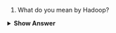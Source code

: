 1. What do you mean by Hadoop?

<details>
    <summary><b> Show Answer </b></summary> 
<blockquote>

    Hadoop was created by **Doug Cutting**, the creator of Apache Lucene, the widely used text search library. It is an **open source** as well as **distributing processing framework**, which is the key to step up into the Bigdata ecosystem. It is used to efficient store and process large datasets ranging in size from gigabytes to petabytes of data. Computer Store the large data in computer and process the data, Hadoop allows **clustering** multiple computers to analyze massive datasets in parallel more quickly.
  ![image](https://user-images.githubusercontent.com/99252558/185565924-d07c7f0a-20b9-440b-9b47-2bce55029d5a.png)
 
**Hadoop consists of four main modules:**
  
Hadoop Distributed File System (HDFS) – It allows to run on low-end hardware. HDFS provides better data throughput than traditional file systems, in addition to high fault tolerance and native support of large datasets.
  
Yet Another Resource Negotiator (YARN) – It is used to Manages and monitors cluster nodes and **resource usage**. 
  
MapReduce – MapReduce framework that helps programs do the **parallel computation** on data. The map task will take input as data and converts it into a dataset that can be computed in key value pairs. The output of the map task is consumed by reduce tasks to aggregate output and provide the desired result.
Hadoop Common – It Provides common Java **libraries** that can be used across all modules.

 </blockqoute> 
</details>
